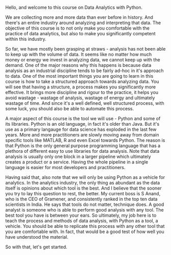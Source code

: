 Hello, and welcome to this course on Data Analytics with Python.

We are collecting more and more data than ever before in history. And there's an
entire industry around analyzing and interpreting that data. The objective of
this course is to not only make you comfortable with the practice of data
analytics, but also to make you significantly competent within this industry.

So far, we have mostly been grasping at straws - analysis has not been able to keep up with the
volume of data. It seems like no matter how much money or energy we invest in
analyzing data, we cannot keep up with the demand. One of the major reasons why
this happens is because data analysis as an industrial discipline tends to be
fairly ad-hoc in it's approach to data. One of the most important things you are
going to learn in this course is how to take a structured approach towards
analyzing data. You will see that having a structure, a process makes you
significantly more effective. It brings more discipline and rigour to the
practice, it helps you avoid wastage - wastage of analysis, wastage of energy and
ultimately wastage of time. And since it's a well defined, well structured process,
with some luck, you should also be able to automate this process.


A major aspect of this course is the tool we will use - Python and some of its
libraries. Python is an old language, in fact it's older than Java. But it's
use as a primary langauge for data science has exploded in the last few years.
More and more practitioners are slowly moving away from domain specific tools like MATLAB, R
and even Excel towards Python. The reason is that Python is the only general
purpose programming language that has a plethora of different easy to use
libraries for data analysis. Note that data analysis is usually only one block
in a larger pipeline which ultimately creates a product or a service. Having the
whole pipeline in a single language is easier for most developers and
practitioners.

Having said that, also note that we will only be using Python as a vehicle for 
analytics. In the analytics industry, the only thing as abundant as the data
itself is opinions about which tool is the best. And I believe that the sooner
you try to lay this question to rest, the better. My current boss is S Anand, who
is the CEO of Gramener, and consistently ranked in the top ten data scientists
in India. He says that tools do not matter, technique does. A good analyst is
someone who is able to perform good analysis with any tool. The best tool you
have is between your ears. So ultimately, my job here is to teach the process
and methods of data analysis, with Python as a tool, a vehicle.
You should be able to replicate this process with any other tool that you are
comfortable with. In fact, that would be a good test of how well you have
understood the material.

So with that, let's get started.
